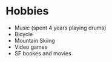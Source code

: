 # Hobbies
* Music (spent 4 years playing drums)
* Bicycle
* Mountain Skiing
* Video games
* SF bookes and movies
